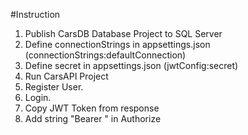 #Instruction 

1. Publish CarsDB Database Project to SQL Server
2. Define connectionStrings in appsettings.json (connectionStrings:defaultConnection)
3. Define secret in appsettings.json (jwtConfig:secret)
4. Run CarsAPI Project
5. Register User.
6. Login.
7. Copy JWT Token from response
8. Add string "Bearer <JWT token>" in Authorize